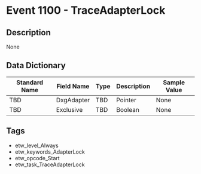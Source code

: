 # Event 1100 - TraceAdapterLock

## Description
None

## Data Dictionary
|Standard Name|Field Name|Type|Description|Sample Value|
|---|---|---|---|---|
|TBD|DxgAdapter|TBD|Pointer|None|None|
|TBD|Exclusive|TBD|Boolean|None|None|

## Tags
* etw_level_Always
* etw_keywords_AdapterLock
* etw_opcode_Start
* etw_task_TraceAdapterLock